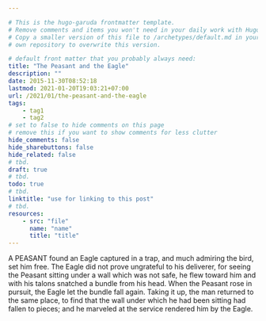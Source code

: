 ```yaml
---

# This is the hugo-garuda frontmatter template.
# Remove comments and items you won't need in your daily work with Hugo.
# Copy a smaller version of this file to /archetypes/default.md in your
# own repository to overwrite this version.

# default front matter that you probably always need:
title: "The Peasant and the Eagle"
description: ""
date: 2015-11-30T08:52:18
lastmod: 2021-01-20T19:03:21+07:00
url: /2021/01/the-peasant-and-the-eagle
tags:
    - tag1
    - tag2
# set to false to hide comments on this page
# remove this if you want to show comments for less clutter
hide_comments: false
hide_sharebuttons: false
hide_related: false
# tbd.
draft: true
# tbd.
todo: true
# tbd.
linktitle: "use for linking to this post"
# tbd.
resources:
    - src: "file"
      name: "name"
      title: "title"
---
```

A PEASANT found an Eagle captured in a trap, and much admiring the bird, set him free. The Eagle did not prove ungrateful to his deliverer, for seeing the Peasant sitting under a wall which was not safe, he flew toward him and with his talons snatched a bundle from his head. When the Peasant rose in pursuit, the Eagle let the bundle fall again. Taking it up, the man returned to the same place, to find that the wall under which he had been sitting had fallen to pieces; and he marveled at the service rendered him by the Eagle.


